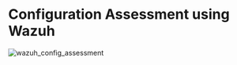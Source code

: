 # Configuration Assessment using Wazuh

![wazuh_config_assessment](https://github.com/user-attachments/assets/1af4efda-896a-426f-abc9-277951116aeb)
